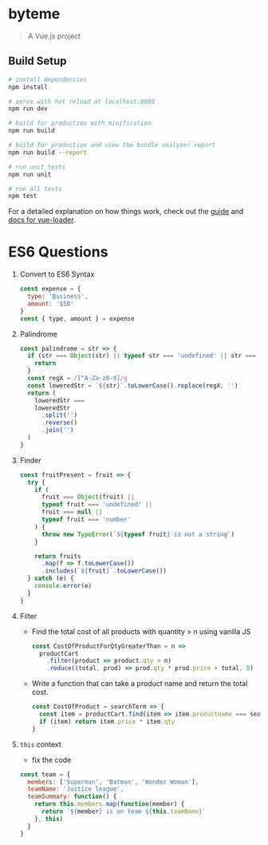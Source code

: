 # byteme

> A Vue.js project

## Build Setup

```bash
# install dependencies
npm install

# serve with hot reload at localhost:8080
npm run dev

# build for production with minification
npm run build

# build for production and view the bundle analyzer report
npm run build --report

# run unit tests
npm run unit

# run all tests
npm test
```

For a detailed explanation on how things work, check out the [guide](http://vuejs-templates.github.io/webpack/) and [docs for vue-loader](http://vuejs.github.io/vue-loader).

# ES6 Questions

1.  Convert to ES6 Syntax

    ```javascript
    const expense = {
      type: 'Business',
      amount: '$50'
    }
    const { type, amount } = expense
    ```

2.  Palindrome

    ```javascript
    const palindrome = str => {
      if (str === Object(str) || typeof str === 'undefined' || str === null) {
        return
      }
      const regX = /[^A-Za-z0-9]/g
      const loweredStr = `${str}`.toLowerCase().replace(regX, '')
      return (
        loweredStr ===
        loweredStr
          .split('')
          .reverse()
          .join('')
      )
    }
    ```

3.  Finder

    ```javascript
    const fruitPresent = fruit => {
      try {
        if (
          fruit === Object(fruit) ||
          typeof fruit === 'undefined' ||
          fruit === null ||
          typeof fruit === 'number'
        ) {
          throw new TypeError(`${typeof fruit} is not a string`)
        }

        return fruits
          .map(f => f.toLowerCase())
          .includes(`${fruit}`.toLowerCase())
      } catch (e) {
        console.error(e)
      }
    }
    ```

4.  Filter

    - Find the total cost of all products with quantity > n using vanilla JS

      ```javascript
      const CostOfProductForQtyGreaterThan = n =>
        productCart
          .filter(product => product.qty > n)
          .reduce((total, prod) => prod.qty * prod.price + total, 0)
      ```

    - Write a function that can take a product name and return the total cost.

      ```javascript
      const CostOfProduct = searchTerm => {
        const item = productCart.find(item => item.productname === searchTerm)
        if (item) return item.price * item.qty
      }
      ```

5.  `this` context

    - fix the code

    ```javascript
    const team = {
      members: ['Superman', 'Batman', 'Wonder Woman'],
      teamName: 'Justice league',
      teamSummary: function() {
        return this.members.map(function(member) {
          return `${member} is on team ${this.teamName}`
        }, this)
      }
    }
    ```
